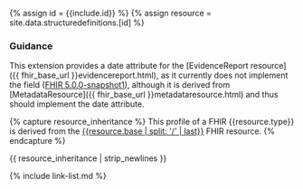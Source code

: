 {% assign id = {{include.id}} %}
{% assign resource = site.data.structuredefinitions.[id] %}

### Guidance

This extension provides a date attribute for the [EvidenceReport resource]({{ fhir_base_url }}evidencereport.html), as it currently does not implement the field ([FHIR 5.0.0-snapshot1](http://hl7.org/fhir/5.0.0-snapshot1/)), although it is derived from [MetadataResource]({{ fhir_base_url }}metadataresource.html) and thus should implement the date attribute.

{% capture resource_inheritance %}
This profile of a FHIR {{resource.type}} is derived from the [{{resource.base | split: '/' | last}}]({{resource.base}}) FHIR resource.
{% endcapture %}

{{ resource_inheritance | strip_newlines }}

{% include link-list.md %}
